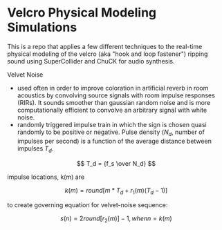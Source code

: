 # Velcro Physical Modeling Simulations

This is a repo that applies a few different techniques to the real-time physical modeling of the velcro (aka "hook and loop fastener") ripping sound using SuperCollider and ChuCK for audio synthesis. 


Velvet Noise
+ used often in order to improve coloration in artificial reverb in room acoustics by convolving source signals with room impulse responses (RIRs). It sounds smoother than gaussian random noise and is more computationally efficient to convolve an arbitrary signal with white noise. 
+ randomly triggered impulse train in which the sign is chosen quasi randomly to be positive or negative. Pulse density ($N_d$, number of impulses per second) is a function of the average distance between impulses $T_d$. 

$$ T_d = {f_s \over N_d} $$

impulse locations, k(m) are 

$$ k(m) = {round[m*T_d + r_1 (m)(T_d-1)]} $$ 

to create governing equation for velvet-noise sequence:

$$ s(n) = {2 round [r_2 (m)] - 1}, when {n = k(m)} $$




